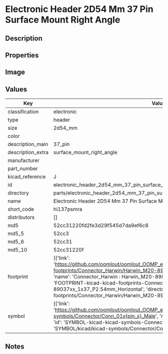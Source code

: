 # Electronic Header 2D54 Mm 37 Pin Surface Mount Right Angle

## Description

## Properties


## Image


## Values

| Key | Value |
| --- | --- |
| classification | electronic |
| type | header |
| size | 2d54_mm |
| color |  |
| description_main | 37_pin |
| description_extra | surface_mount_right_angle |
| manufacturer |  |
| part_number |  |
| kicad_reference | J |
| id | electronic_header_2d54_mm_37_pin_surface_mount_right_angle |
| directory | parts/electronic_header_2d54_mm_37_pin_surface_mount_right_angle |
| name | Electronic Header 2D54 Mm 37 Pin Surface Mount Right Angle |
| short_code | hi137psmra |
| distributors | [] |
| md5 | 52cc31220fd2fe3d29f545d7da9ef6c8 |
| md5_5 | 52cc3 |
| md5_6 | 52cc31 |
| md5_10 | 52cc31220f |
| footprint | [{'link': 'https://github.com/oomlout/oomlout_OOMP_eda_V2/tree/main/FOOTPRINT/kicad/kicad-footprints/Connector_Harwin/Harwin_M20-89037xx_1x37_P2.54mm_Horizontal', 'name': 'Connector_Harwin : Harwin_M20-89037xx_1x37_P2.54mm_Horizontal', 'id': 'FOOTPRINT-kicad-kicad-footprints-Connector_Harwin-Harwin_M20-89037xx_1x37_P2.54mm_Horizontal', 'directory': 'FOOTPRINT/kicad/kicad-footprints/Connector_Harwin/Harwin_M20-89037xx_1x37_P2.54mm_Horizontal/'}] |
| symbol | [{'link': 'https://github.com/oomlout/oomlout_OOMP_eda_V2/tree/main/SYMBOL/kicad/kicad-symbols/Connector/Conn_01x{pin_s}_Male', 'name': 'Connector : Conn_01x37_Male', 'id': 'SYMBOL-kicad-kicad-symbols-Connector-Conn_01x37_Male', 'directory': 'SYMBOL/kicad/kicad-symbols/Connector/Conn_01x37_Male/'}] |

## Notes

